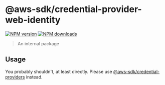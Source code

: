 # @aws-sdk/credential-provider-web-identity

[![NPM version](https://img.shields.io/npm/v/@aws-sdk/credential-provider-web-identity/latest.svg)](https://www.npmjs.com/package/@aws-sdk/credential-provider-web-identity)
[![NPM downloads](https://img.shields.io/npm/dm/@aws-sdk/credential-provider-web-identity.svg)](https://www.npmjs.com/package/@aws-sdk/credential-provider-web-identity)

> An internal package

## Usage

You probably shouldn't, at least directly. Please use [@aws-sdk/credential-providers](https://www.npmjs.com/package/@aws-sdk/credential-providers)
instead.
